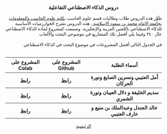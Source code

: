 <h3 align="center"><div class="arafontB"> دروس الذكاء الاصطناعي التفاعلية   </div></h3>
<div class="arafont" align="right">
طَوَّر هذه الدروس طلاب وطالبات قسم علوم الحاسب <a href="https://units.imamu.edu.sa/colleges/ComputerAndInformation/Pages/default.aspx"> بكلية علوم الحاسب والمعلومات </a><a href ="https://imamu.edu.sa/">بجامعة الإمام محمد بن سعود الإسلامية </a>. 
هذه الدروس تشرح الخوارزميات الأساسية للذكاء الاصطناعي باللغتين العربية والإنجليزية. وصممت كمشروع لمادة الذكاء الاصطناعي عال ٣٤٠
وفيما يلي أفضل تلك المشاريع في  موضوعي البحث والألعاب 
</div>
<br>
<div class="arafontB" align="right">
في الجدول التالي أفضل المشروعات في موضوع البحث في الذكاء الاصطناعي
</div>
<br>

<table dir ="rtl">
  <thead class="arafontB">
    <tr>
    <th>
                أسماء الطلبة
    </th>
    <th>
                المشروع على Github
    </th>
     <th>
                المشروع على Colab
    </th>
    </tr>
  </thead>
  <tbody class="arafont">
    <tr>
    <th>
أمل العتيبي ونسرين الصايغ ونورة الحركان
    </th>
    <th>
      <a href="https://github.com/IMISU-CS340/ph1-Group08-NourahAmalNisreen ">رابط</a>
    </th>
    <th>
      <a href="https://colab.research.google.com/drive/1ZPFdVhJmOIif1sDb0G3zkhrwl3QIWf4M">رابط</a>
    </th>
    </tr>
    <tr>
    <th>
سديم الخليفة و دلال العيبان ونورة الشمري
    </th>
    <th>
      <a href="https://github.com/IMISU-CS340/ph1-Group05-DalalNorahSadeem ">رابط</a>
    </th>
    <th>
      <a href="https://colab.research.google.com/drive/1YBM745iA-Z2vKwn01Z6rxVNk7ukdeOWS">رابط</a>
    </th>
    </tr>
      <tr>
    <th>
خالد الجندل وعبدالملك بن منيع و عارف العتيبي
    </th>
    <th>
      <a href="https://github.com/IMISU-CS340/ph1-Group16-KhalidAbdulmaleakAref-">رابط</a>
    </th>
    <th>
      <a href="https://colab.research.google.com/drive/1BepdyXoHR7xF7VpEv_uSSKFBKV6cp5QY">رابط</a>
    </th>
    </tr>
  </tbody>
</table>


<div align="center" class="arafont">
<a href="index.html">الرئيسية</a>
</div>

